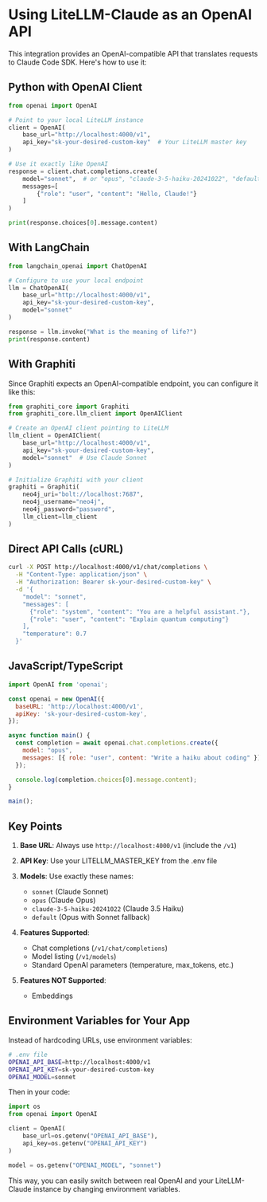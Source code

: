 # Using LiteLLM-Claude as an OpenAI API

This integration provides an OpenAI-compatible API that translates requests to Claude Code SDK. Here's how to use it:

## Python with OpenAI Client

```python
from openai import OpenAI

# Point to your local LiteLLM instance
client = OpenAI(
    base_url="http://localhost:4000/v1",
    api_key="sk-your-desired-custom-key"  # Your LiteLLM master key
)

# Use it exactly like OpenAI
response = client.chat.completions.create(
    model="sonnet",  # or "opus", "claude-3-5-haiku-20241022", "default"
    messages=[
        {"role": "user", "content": "Hello, Claude!"}
    ]
)

print(response.choices[0].message.content)
```

## With LangChain

```python
from langchain_openai import ChatOpenAI

# Configure to use your local endpoint
llm = ChatOpenAI(
    base_url="http://localhost:4000/v1",
    api_key="sk-your-desired-custom-key",
    model="sonnet"
)

response = llm.invoke("What is the meaning of life?")
print(response.content)
```

## With Graphiti

Since Graphiti expects an OpenAI-compatible endpoint, you can configure it like this:

```python
from graphiti_core import Graphiti
from graphiti_core.llm_client import OpenAIClient

# Create an OpenAI client pointing to LiteLLM
llm_client = OpenAIClient(
    base_url="http://localhost:4000/v1",
    api_key="sk-your-desired-custom-key",
    model="sonnet"  # Use Claude Sonnet
)

# Initialize Graphiti with your client
graphiti = Graphiti(
    neo4j_uri="bolt://localhost:7687",
    neo4j_username="neo4j",
    neo4j_password="password",
    llm_client=llm_client
)
```

## Direct API Calls (cURL)

```bash
curl -X POST http://localhost:4000/v1/chat/completions \
  -H "Content-Type: application/json" \
  -H "Authorization: Bearer sk-your-desired-custom-key" \
  -d '{
    "model": "sonnet",
    "messages": [
      {"role": "system", "content": "You are a helpful assistant."},
      {"role": "user", "content": "Explain quantum computing"}
    ],
    "temperature": 0.7
  }'
```

## JavaScript/TypeScript

```javascript
import OpenAI from 'openai';

const openai = new OpenAI({
  baseURL: 'http://localhost:4000/v1',
  apiKey: 'sk-your-desired-custom-key',
});

async function main() {
  const completion = await openai.chat.completions.create({
    model: "opus",
    messages: [{ role: "user", content: "Write a haiku about coding" }],
  });

  console.log(completion.choices[0].message.content);
}

main();
```

## Key Points

1. **Base URL**: Always use `http://localhost:4000/v1` (include the `/v1`)
2. **API Key**: Use your LITELLM_MASTER_KEY from the .env file
3. **Models**: Use exactly these names:
   - `sonnet` (Claude Sonnet)
   - `opus` (Claude Opus)
   - `claude-3-5-haiku-20241022` (Claude 3.5 Haiku)
   - `default` (Opus with Sonnet fallback)

4. **Features Supported**:
   - Chat completions (`/v1/chat/completions`)
   - Model listing (`/v1/models`)
   - Standard OpenAI parameters (temperature, max_tokens, etc.)

5. **Features NOT Supported**:
   - Embeddings


## Environment Variables for Your App

Instead of hardcoding URLs, use environment variables:

```bash
# .env file
OPENAI_API_BASE=http://localhost:4000/v1
OPENAI_API_KEY=sk-your-desired-custom-key
OPENAI_MODEL=sonnet
```

Then in your code:
```python
import os
from openai import OpenAI

client = OpenAI(
    base_url=os.getenv("OPENAI_API_BASE"),
    api_key=os.getenv("OPENAI_API_KEY")
)

model = os.getenv("OPENAI_MODEL", "sonnet")
```

This way, you can easily switch between real OpenAI and your LiteLLM-Claude instance by changing environment variables.